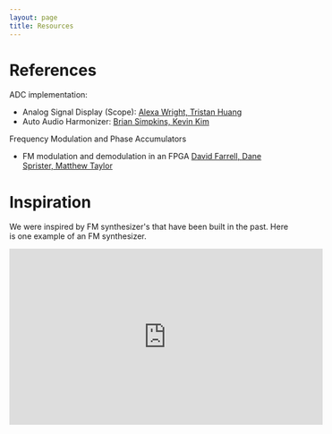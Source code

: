 ```yaml
---
layout: page
title: Resources
---
```


# References

ADC implementation:
- Analog Signal Display (Scope): [Alexa Wright, Tristan Huang](https://thuang8.github.io/E155_FA22_Final_Project_TH_AW/)
- Auto Audio Harmonizer: [Brian Simpkins, Kevin Kim](https://briansimpkins.github.io/E155_Final/)

Frequency Modulation and Phase Accumulators 
- FM modulation and demodulation in an FPGA [David Farrell, Dane Sprister, Matthew Taylor](https://ewh.ieee.org/r5/denver/sps/PresentationArchive/2009_02_19_DigitalTranceiver_v5_9.pdf)



# Inspiration

We were inspired by FM synthesizer's that have been built in the past. Here is one example of an FM synthesizer. 




<iframe width="560" height="315" src="https://www.youtube.com/embed?v=kE_MHSBmmX8" title="YouTube video player" frameborder="0" allow="accelerometer; autoplay; clipboard-write; encrypted-media; gyroscope; picture-in-picture" allowfullscreen></iframe>

